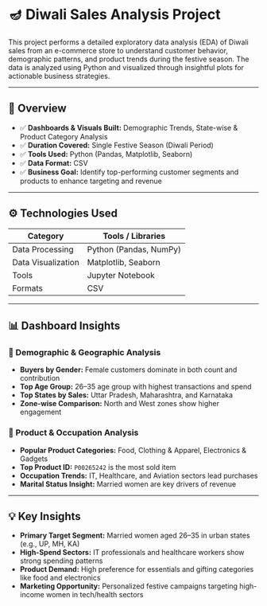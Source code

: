# 🪔 Diwali Sales Analysis Project

This project performs a detailed exploratory data analysis (EDA) of Diwali sales from an e-commerce store to understand customer behavior, demographic patterns, and product trends during the festive season. The data is analyzed using Python and visualized through insightful plots for actionable business strategies.

---

## 📌 Overview

- ✅ **Dashboards & Visuals Built:** Demographic Trends, State-wise & Product Category Analysis  
- ✅ **Duration Covered:** Single Festive Season (Diwali Period)  
- ✅ **Tools Used:** Python (Pandas, Matplotlib, Seaborn)  
- ✅ **Data Format:** CSV  
- ✅ **Business Goal:** Identify top-performing customer segments and products to enhance targeting and revenue

---

## ⚙️ Technologies Used

| Category            | Tools / Libraries                      |
|---------------------|----------------------------------------|
| Data Processing     | Python (Pandas, NumPy)                 |
| Data Visualization  | Matplotlib, Seaborn                    |
| Tools               | Jupyter Notebook                       |
| Formats             | CSV                                    |

---


## 📊 Dashboard Insights

### 📘 Demographic & Geographic Analysis

- **Buyers by Gender:** Female customers dominate in both count and contribution  
- **Top Age Group:** 26–35 age group with highest transactions and spend  
- **Top States by Sales:** Uttar Pradesh, Maharashtra, and Karnataka  
- **Zone-wise Comparison:** North and West zones show higher engagement

### 📗 Product & Occupation Analysis

- **Popular Product Categories:** Food, Clothing & Apparel, Electronics & Gadgets  
- **Top Product ID:** `P00265242` is the most sold item  
- **Occupation Trends:** IT, Healthcare, and Aviation sectors lead purchases  
- **Marital Status Insight:** Married women are key drivers of revenue

---

## 💡 Key Insights

- **Primary Target Segment:** Married women aged 26–35 in urban states (e.g., UP, MH, KA)  
- **High-Spend Sectors:** IT professionals and healthcare workers show strong spending patterns  
- **Product Demand:** High preference for essentials and gifting categories like food and electronics  
- **Marketing Opportunity:** Personalized festive campaigns targeting high-income women in tech/health sectors



